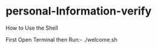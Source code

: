 # personal-Information-verify

<p>How to Use the Shell</p>

<p>First Open Terminal  then Run:- ./welcome.sh </p>
